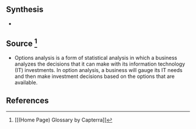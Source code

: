 ## Synthesis
- 
## Source [^1]
- Options analysis is a form of statistical analysis in which a business analyzes the decisions that it can make with its information technology (IT) investments. In option analysis, a business will gauge its IT needs and then make investment decisions based on the options that are available.
## References

[^1]: [[(Home Page) Glossary by Capterra]]